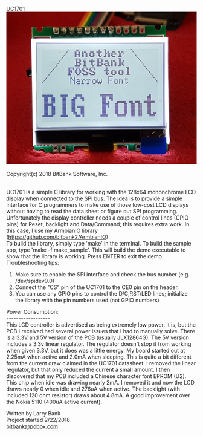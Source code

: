 UC1701
![UC1701](/uc1701.jpg?raw=true "UC1701")

Copyright(c) 2018 BitBank Software, Inc.<br>
<br>

UC1701 is a simple C library for working with the 128x64 mononchrome LCD display
when connected to the SPI bus.
The idea is to provide a simple interface for C programmers to make use of 
those low-cost LCD displays without having to read the data sheet or figure
out SPI programming. Unfortunately the display controller needs a couple of
control lines (GPIO pins) for Reset, backlight and Data/Command; this requires extra work.
In this case, I use my ArmbianIO library (https://github.com/bitbank2/ArmbianIO)
<br>
To build the library, simply type 'make' in the terminal. To build the sample
app, type 'make -f make_sample'. This will build the demo executable to show
that the library is working. Press ENTER to exit the demo.
<br>
Troubleshooting tips:<br>
<b4>
1) Make sure to enable the SPI interface and check the bus number (e.g. /dev/spidev0.0)<br>
2) Connect the "CS" pin of the UC1701 to the CE0 pin on the header.<br>
3) You can use any GPIO pins to control the D/C,RST/LED lines; initialize the
   library with the pin numbers used (not GPIO numbers)<br>

Power Consumption:<br>
------------------<br>
This LCD controller is advertised as being extremely low power. It is, but the PCB I received had several power issues that I had to manually solve. There is a 3.3V and 5V version of the PCB (usually JLX12864G). The 5V version includes a 3.3v linear regulator. The regulator doesn't stop it from working when given 3.3V, but it does was a little energy. My board started out at 2.25mA when active and 2.0mA when sleeping. This is quite a bit different from the current draw claimed in the UC1701 datasheet. I removed the linear regulator, but that only reduced the current a small amount. I then discovered that my PCB included a Chinese character font EPROM (U2). This chip when idle was drawing nearly 2mA. I removed it and now the LCD draws nearly 0 when idle and 276uA when active. The backlight (with included 120 ohm resistor) draws about 4.8mA. A good improvement over the Nokia 5110 (400uA active current).<br>

Written by Larry Bank<br>
Project started 2/22/2018<br>
bitbank@pobox.com<br>

